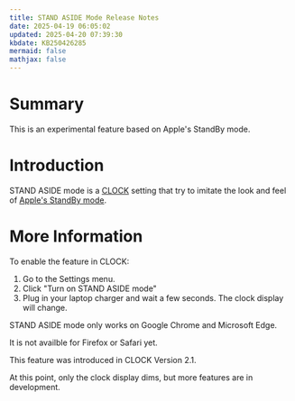 ```yaml
---
title: STAND ASIDE Mode Release Notes
date: 2025-04-19 06:05:02
updated: 2025-04-20 07:39:30
kbdate: KB250426285
mermaid: false
mathjax: false
---
```


# Summary

This is an experimental feature based on Apple's StandBy mode.

# Introduction

STAND ASIDE mode is a [CLOCK](https://motetpaper.github.io/clock/) setting that try to imitate the look and feel of [Apple's StandBy mode](https://support.apple.com/guide/iphone/use-standby-iph878d77632/ios). 

# More Information

To enable the feature in CLOCK:
  1. Go to the Settings menu.
  2. Click "Turn on STAND ASIDE mode"
  3. Plug in your laptop charger and wait a few seconds. The clock display will change.

STAND ASIDE mode only works on Google Chrome and Microsoft Edge. 

It is not availble for Firefox or Safari yet.

This feature was introduced in CLOCK Version 2.1.

At this point, only the clock display dims, but more features are in development.
